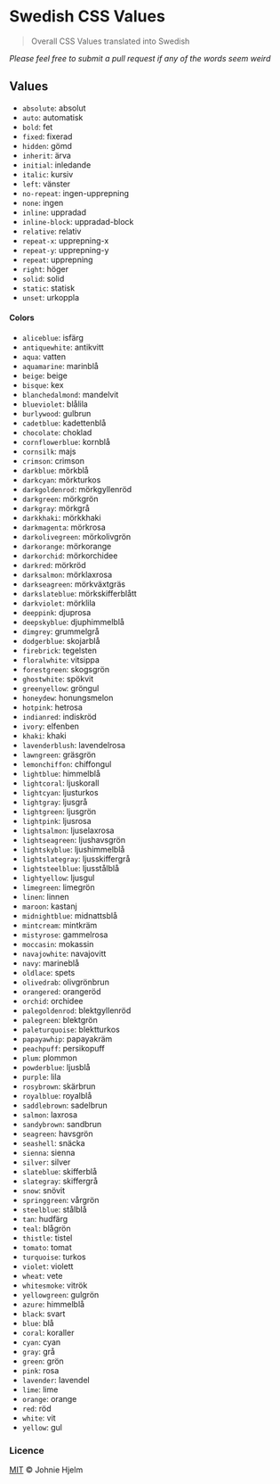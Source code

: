 # Swedish CSS Values

> Overall CSS Values translated into Swedish

_Please feel free to submit a pull request if any of the words seem weird_

## Values

* `absolute`: absolut
* `auto`: automatisk
* `bold`: fet
* `fixed`: fixerad
* `hidden`: gömd
* `inherit`: ärva
* `initial`: inledande
* `italic`: kursiv
* `left`: vänster
* `no-repeat`: ingen-upprepning
* `none`: ingen
* `inline`: uppradad
* `inline-block`: uppradad-block
* `relative`: relativ
* `repeat-x`: upprepning-x
* `repeat-y`: upprepning-y
* `repeat`: upprepning
* `right`: höger
* `solid`: solid
* `static`: statisk
* `unset`: urkoppla

#### Colors

* `aliceblue`: isfärg
* `antiquewhite`: antikvitt
* `aqua`: vatten
* `aquamarine`: marinblå
* `beige`: beige
* `bisque`: kex
* `blanchedalmond`: mandelvit
* `blueviolet`: blålila
* `burlywood`: gulbrun
* `cadetblue`: kadettenblå
* `chocolate`: choklad
* `cornflowerblue`: kornblå
* `cornsilk`: majs
* `crimson`: crimson
* `darkblue`: mörkblå
* `darkcyan`: mörkturkos
* `darkgoldenrod`: mörkgyllenröd
* `darkgreen`: mörkgrön
* `darkgray`: mörkgrå
* `darkkhaki`: mörkkhaki
* `darkmagenta`: mörkrosa
* `darkolivegreen`: mörkolivgrön
* `darkorange`: mörkorange
* `darkorchid`: mörkorchidee
* `darkred`: mörkröd
* `darksalmon`: mörklaxrosa
* `darkseagreen`: mörkväxtgräs
* `darkslateblue`: mörkskifferblått
* `darkviolet`: mörklila
* `deeppink`: djuprosa
* `deepskyblue`: djuphimmelblå
* `dimgrey`: grummelgrå
* `dodgerblue`: skojarblå
* `firebrick`: tegelsten
* `floralwhite`: vitsippa
* `forestgreen`: skogsgrön
* `ghostwhite`: spökvit
* `greenyellow`: gröngul
* `honeydew`: honungsmelon
* `hotpink`: hetrosa
* `indianred`: indiskröd
* `ivory`: elfenben
* `khaki`: khaki
* `lavenderblush`: lavendelrosa
* `lawngreen`: gräsgrön
* `lemonchiffon`: chiffongul
* `lightblue`: himmelblå
* `lightcoral`: ljuskorall
* `lightcyan`: ljusturkos
* `lightgray`: ljusgrå
* `lightgreen`: ljusgrön
* `lightpink`: ljusrosa
* `lightsalmon`: ljuselaxrosa
* `lightseagreen`: ljushavsgrön
* `lightskyblue`: ljushimmelblå
* `lightslategray`: ljusskiffergrå
* `lightsteelblue`: ljusstålblå
* `lightyellow`: ljusgul
* `limegreen`: limegrön
* `linen`: linnen
* `maroon`: kastanj
* `midnightblue`: midnattsblå
* `mintcream`: mintkräm
* `mistyrose`: gammelrosa
* `moccasin`: mokassin
* `navajowhite`: navajovitt
* `navy`: marineblå
* `oldlace`: spets
* `olivedrab`: olivgrönbrun
* `orangered`: orangeröd
* `orchid`: orchidee
* `palegoldenrod`: blektgyllenröd
* `palegreen`: blektgrön
* `paleturquoise`: blektturkos
* `papayawhip`: papayakräm
* `peachpuff`: persikopuff
* `plum`: plommon
* `powderblue`: ljusblå
* `purple`: lila
* `rosybrown`: skärbrun
* `royalblue`: royalblå
* `saddlebrown`: sadelbrun
* `salmon`: laxrosa
* `sandybrown`: sandbrun
* `seagreen`: havsgrön
* `seashell`: snäcka
* `sienna`: sienna
* `silver`: silver
* `slateblue`: skifferblå
* `slategray`: skiffergrå
* `snow`: snövit
* `springgreen`: vårgrön
* `steelblue`: stålblå
* `tan`: hudfärg
* `teal`: blågrön
* `thistle`: tistel
* `tomato`: tomat
* `turquoise`: turkos
* `violet`: violett
* `wheat`: vete
* `whitesmoke`: vitrök
* `yellowgreen`: gulgrön
* `azure`: himmelblå
* `black`: svart
* `blue`: blå
* `coral`: koraller
* `cyan`: cyan
* `gray`: grå
* `green`: grön
* `pink`: rosa
* `lavender`: lavendel
* `lime`: lime
* `orange`: orange
* `red`: röd
* `white`: vit
* `yellow`: gul

### Licence

[MIT](licence) © Johnie Hjelm
